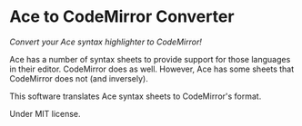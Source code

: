 # Ace to CodeMirror Converter

*Convert your Ace syntax highlighter to CodeMirror!*

Ace has a number of syntax sheets to provide support for those languages in
their editor. CodeMirror does as well. However, Ace has some sheets that
CodeMirror does not (and inversely).

This software translates Ace syntax sheets to CodeMirror's format.

Under MIT license.
